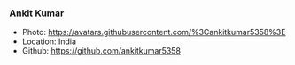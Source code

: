 ### Ankit Kumar
- Photo: https://avatars.githubusercontent.com/%3Cankitkumar5358%3E
- Location: India
- Github: https://github.com/ankitkumar5358